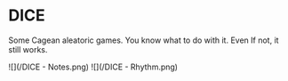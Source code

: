 # DICE

Some Cagean aleatoric games.
You know what to do with it. Even If not, it still works.

![](/DICE - Notes.png)
![](/DICE - Rhythm.png)
